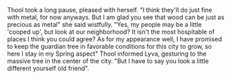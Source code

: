 Thool took a long pause, pleased with herself. "I think they'll do just fine with metal, for now anyways. But I am glad you see that wood can be just as precious as metal" she said wistfully. "Yes, my people may be a little 'cooped up', but look at our neighborhood? It isn't the most hospitable of places I think you could agree? As for my appearance well, I have promised to keep the guardian tree in favorable conditions for this city to grow, so here I stay in my Spring aspect" Thool informed Lyva, gesturing to the massive tree in the center of the city. "But I have to say you look a little different yourself old friend".